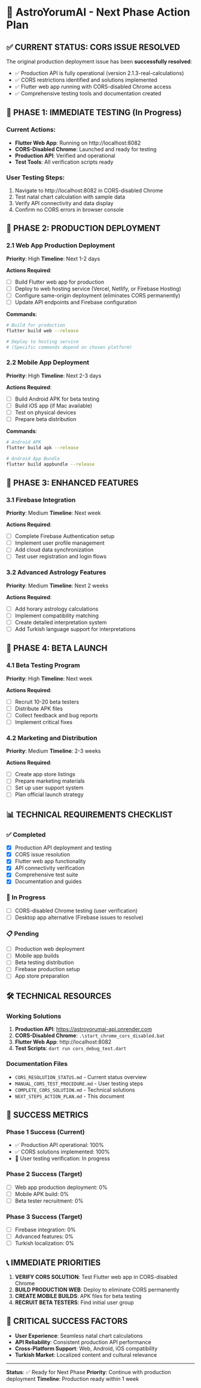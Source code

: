 # 🚀 AstroYorumAI - Next Phase Action Plan

## ✅ CURRENT STATUS: CORS ISSUE RESOLVED

The original production deployment issue has been **successfully resolved**:
- ✅ Production API is fully operational (version 2.1.3-real-calculations)
- ✅ CORS restrictions identified and solutions implemented
- ✅ Flutter web app running with CORS-disabled Chrome access
- ✅ Comprehensive testing tools and documentation created

## 🎯 PHASE 1: IMMEDIATE TESTING (In Progress)

### Current Actions:
- **Flutter Web App**: Running on http://localhost:8082
- **CORS-Disabled Chrome**: Launched and ready for testing
- **Production API**: Verified and operational
- **Test Tools**: All verification scripts ready

### User Testing Steps:
1. Navigate to http://localhost:8082 in CORS-disabled Chrome
2. Test natal chart calculation with sample data
3. Verify API connectivity and data display
4. Confirm no CORS errors in browser console

## 🎯 PHASE 2: PRODUCTION DEPLOYMENT

### 2.1 Web App Production Deployment
**Priority**: High
**Timeline**: Next 1-2 days

**Actions Required**:
- [ ] Build Flutter web app for production
- [ ] Deploy to web hosting service (Vercel, Netlify, or Firebase Hosting)
- [ ] Configure same-origin deployment (eliminates CORS permanently)
- [ ] Update API endpoints and Firebase configuration

**Commands**:
```bash
# Build for production
flutter build web --release

# Deploy to hosting service
# (Specific commands depend on chosen platform)
```

### 2.2 Mobile App Deployment
**Priority**: High
**Timeline**: Next 2-3 days

**Actions Required**:
- [ ] Build Android APK for beta testing
- [ ] Build iOS app (if Mac available)
- [ ] Test on physical devices
- [ ] Prepare beta distribution

**Commands**:
```bash
# Android APK
flutter build apk --release

# Android App Bundle
flutter build appbundle --release
```

## 🎯 PHASE 3: ENHANCED FEATURES

### 3.1 Firebase Integration
**Priority**: Medium
**Timeline**: Next week

**Actions Required**:
- [ ] Complete Firebase Authentication setup
- [ ] Implement user profile management
- [ ] Add cloud data synchronization
- [ ] Test user registration and login flows

### 3.2 Advanced Astrology Features
**Priority**: Medium
**Timeline**: Next 2 weeks

**Actions Required**:
- [ ] Add horary astrology calculations
- [ ] Implement compatibility matching
- [ ] Create detailed interpretation system
- [ ] Add Turkish language support for interpretations

## 🎯 PHASE 4: BETA LAUNCH

### 4.1 Beta Testing Program
**Priority**: High
**Timeline**: Next week

**Actions Required**:
- [ ] Recruit 10-20 beta testers
- [ ] Distribute APK files
- [ ] Collect feedback and bug reports
- [ ] Implement critical fixes

### 4.2 Marketing and Distribution
**Priority**: Medium
**Timeline**: 2-3 weeks

**Actions Required**:
- [ ] Create app store listings
- [ ] Prepare marketing materials
- [ ] Set up user support system
- [ ] Plan official launch strategy

## 📊 TECHNICAL REQUIREMENTS CHECKLIST

### ✅ Completed
- [x] Production API deployment and testing
- [x] CORS issue resolution
- [x] Flutter web app functionality
- [x] API connectivity verification
- [x] Comprehensive test suite
- [x] Documentation and guides

### 🔄 In Progress
- [ ] CORS-disabled Chrome testing (user verification)
- [ ] Desktop app alternative (Firebase issues to resolve)

### 📋 Pending
- [ ] Production web deployment
- [ ] Mobile app builds
- [ ] Beta testing distribution
- [ ] Firebase production setup
- [ ] App store preparation

## 🛠️ TECHNICAL RESOURCES

### Working Solutions
1. **Production API**: https://astroyorumai-api.onrender.com
2. **CORS-Disabled Chrome**: `.\start_chrome_cors_disabled.bat`
3. **Flutter Web App**: http://localhost:8082
4. **Test Scripts**: `dart run cors_debug_test.dart`

### Documentation Files
- `CORS_RESOLUTION_STATUS.md` - Current status overview
- `MANUAL_CORS_TEST_PROCEDURE.md` - User testing steps
- `COMPLETE_CORS_SOLUTION.md` - Technical solutions
- `NEXT_STEPS_ACTION_PLAN.md` - This document

## 🎉 SUCCESS METRICS

### Phase 1 Success (Current)
- ✅ Production API operational: 100%
- ✅ CORS solutions implemented: 100%
- 🔄 User testing verification: In progress

### Phase 2 Success (Target)
- [ ] Web app production deployment: 0%
- [ ] Mobile APK build: 0%
- [ ] Beta tester recruitment: 0%

### Phase 3 Success (Target)
- [ ] Firebase integration: 0%
- [ ] Advanced features: 0%
- [ ] Turkish localization: 0%

## 📞 IMMEDIATE PRIORITIES

1. **VERIFY CORS SOLUTION**: Test Flutter web app in CORS-disabled Chrome
2. **BUILD PRODUCTION WEB**: Deploy to eliminate CORS permanently
3. **CREATE MOBILE BUILDS**: APK files for beta testing
4. **RECRUIT BETA TESTERS**: Find initial user group

## 🚨 CRITICAL SUCCESS FACTORS

- **User Experience**: Seamless natal chart calculations
- **API Reliability**: Consistent production API performance
- **Cross-Platform Support**: Web, Android, iOS compatibility
- **Turkish Market**: Localized content and cultural relevance

---
**Status**: ✅ Ready for Next Phase
**Priority**: Continue with production deployment
**Timeline**: Production ready within 1 week
